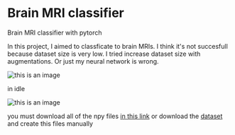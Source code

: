 # Brain MRI classifier
Brain MRI classifier with pytorch

In this project, I aimed to classficate to brain MRIs. 
I think it's not succesfull because dataset size is very low. I tried increase dataset size with augmentations.
Or just my neural network is wrong.

![this is an image](https://i.hizliresim.com/fbmf2hj.jpg)

in idle 

![this is an image](https://i.hizliresim.com/axp0bis.jpg)

you must download all of the npy files [in this link](https://drive.google.com/drive/folders/1kHzu16OHufbyCdS6iMwHKUPOaNqLoA08?usp=sharing) or download the [dataset](https://www.kaggle.com/navoneel/brain-mri-images-for-brain-tumor-detection) and create this files manually